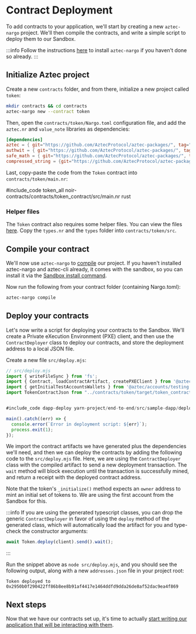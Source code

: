 # Contract Deployment

To add contracts to your application, we'll start by creating a new `aztec-nargo` project. We'll then compile the contracts, and write a simple script to deploy them to our Sandbox.

:::info
Follow the instructions [here](../../sandbox/references/sandbox-reference.md) to install `aztec-nargo` if you haven't done so already.
:::

## Initialize Aztec project

Create a new `contracts` folder, and from there, initialize a new project called `token`:

```sh
mkdir contracts && cd contracts
aztec-nargo new --contract token
```

Then, open the `contracts/token/Nargo.toml` configuration file, and add the `aztec.nr` and `value_note` libraries as dependencies:

```toml
[dependencies]
aztec = { git="https://github.com/AztecProtocol/aztec-packages/", tag="#include_aztec_version", directory="aztec-nr/aztec" }
authwit = { git="https://github.com/AztecProtocol/aztec-packages/", tag="#include_aztec_version", directory="aztec-nr/authwit"}
safe_math = { git="https://github.com/AztecProtocol/aztec-packages/", tag="#include_aztec_version", directory="aztec-nr/safe-math"}
compressed_string = {git="https://github.com/AztecProtocol/aztec-packages/", tag="#include_aztec_version", directory="aztec-nr/compressed-string"}
```

Last, copy-paste the code from the `Token` contract into `contracts/token/main.nr`:

#include_code token_all noir-contracts/contracts/token_contract/src/main.nr rust

### Helper files

The `Token` contract also requires some helper files. You can view the files [here](https://github.com/AztecProtocol/aztec-packages/tree/#include_aztec_version/noir-contracts/contracts/token_contract/src). Copy the `types.nr` and the `types` folder into `contracts/token/src`.

## Compile your contract

We'll now use `aztec-nargo` to [compile](../../contracts/compiling_contracts/how_to_compile_contract.md) our project. If you haven't installed aztec-nargo and aztec-cli already, it comes with the sandbox, so you can install it via the [Sandbox install command](../../sandbox/references/sandbox-reference.md#installation).

Now run the following from your contract folder (containing Nargo.toml):

```sh
aztec-nargo compile
```

## Deploy your contracts

Let's now write a script for deploying your contracts to the Sandbox. We'll create a Private eXecution Environment (PXE) client, and then use the `ContractDeployer` class to deploy our contracts, and store the deployment address to a local JSON file.

Create a new file `src/deploy.mjs`:

```js
// src/deploy.mjs
import { writeFileSync } from 'fs';
import { Contract, loadContractArtifact, createPXEClient } from '@aztec/aztec.js';
import { getInitialTestAccountsWallets } from '@aztec/accounts/testing';
import TokenContractJson from "../contracts/token/target/token_contract-Token.json" assert { type: "json" };


#include_code dapp-deploy yarn-project/end-to-end/src/sample-dapp/deploy.mjs raw

main().catch((err) => {
  console.error(`Error in deployment script: ${err}`);
  process.exit(1);
});
```

We import the contract artifacts we have generated plus the dependencies we'll need, and then we can deploy the contracts by adding the following code to the `src/deploy.mjs` file. Here, we are using the `ContractDeployer` class with the compiled artifact to send a new deployment transaction. The `wait` method will block execution until the transaction is successfully mined, and return a receipt with the deployed contract address.

Note that the token's `_initialize()` method expects an `owner` address to mint an initial set of tokens to. We are using the first account from the Sandbox for this.

:::info
If you are using the generated typescript classes, you can drop the generic `ContractDeployer` in favor of using the `deploy` method of the generated class, which will automatically load the artifact for you and type-check the constructor arguments:

```typescript
await Token.deploy(client).send().wait();
```

:::

Run the snippet above as `node src/deploy.mjs`, and you should see the following output, along with a new `addresses.json` file in your project root:

```text
Token deployed to 0x2950b0f290422ff86b8ee8b91af4417e1464ddfd9dda26de8af52dac9ea4f869
```

## Next steps

Now that we have our contracts set up, it's time to actually [start writing our application that will be interacting with them](./contract_interaction.md).
